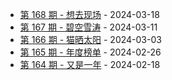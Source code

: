 * [第 168 期 - 想去现场](https://weekly.tw93.fun/posts/168-想去现场) - 2024-03-18
* [第 167 期 - 碧空雪涛](https://weekly.tw93.fun/posts/167-碧空雪涛) - 2024-03-11
* [第 166 期 - 猫晒太阳](https://weekly.tw93.fun/posts/166-猫晒太阳) - 2024-03-03
* [第 165 期 - 年度榜单](https://weekly.tw93.fun/posts/165-年度榜单) - 2024-02-26
* [第 164 期 - 又是一年](https://weekly.tw93.fun/posts/164-又是一年) - 2024-02-18
